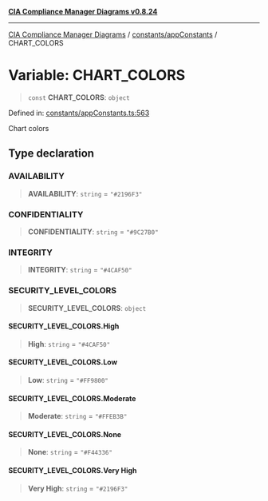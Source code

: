 [**CIA Compliance Manager Diagrams v0.8.24**](../../../README.md)

***

[CIA Compliance Manager Diagrams](../../../modules.md) / [constants/appConstants](../README.md) / CHART\_COLORS

# Variable: CHART\_COLORS

> `const` **CHART\_COLORS**: `object`

Defined in: [constants/appConstants.ts:563](https://github.com/Hack23/cia-compliance-manager/blob/8f5d084752ccee354557e96bf8b49239fb671c91/src/constants/appConstants.ts#L563)

Chart colors

## Type declaration

### AVAILABILITY

> **AVAILABILITY**: `string` = `"#2196F3"`

### CONFIDENTIALITY

> **CONFIDENTIALITY**: `string` = `"#9C27B0"`

### INTEGRITY

> **INTEGRITY**: `string` = `"#4CAF50"`

### SECURITY\_LEVEL\_COLORS

> **SECURITY\_LEVEL\_COLORS**: `object`

#### SECURITY\_LEVEL\_COLORS.High

> **High**: `string` = `"#4CAF50"`

#### SECURITY\_LEVEL\_COLORS.Low

> **Low**: `string` = `"#FF9800"`

#### SECURITY\_LEVEL\_COLORS.Moderate

> **Moderate**: `string` = `"#FFEB3B"`

#### SECURITY\_LEVEL\_COLORS.None

> **None**: `string` = `"#F44336"`

#### SECURITY\_LEVEL\_COLORS.Very High

> **Very High**: `string` = `"#2196F3"`
